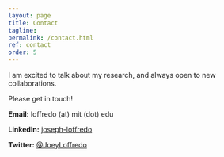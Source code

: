 ```yaml
---
layout: page
title: Contact
tagline:
permalink: /contact.html
ref: contact
order: 5
---
```

I am excited to talk about my research, and always open to new collaborations.

Please get in touch!

**Email:** loffredo (at) mit (dot) edu

**LinkedIn:** [joseph-loffredo](https://www.linkedin.com/in/joseph-loffredo/)

**Twitter:** [@JoeyLoffredo](https://twitter.com/JoeyLoffredo)
